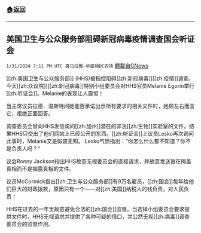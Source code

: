 ###  [:house:返回](README.md)
---


## 美国卫生与公众服务部阻碍新冠病毒疫情调查国会听证会
`1/31/2024 7:11 PM UTC 喜马拉雅-华盛顿DC农场` [轉載自GNews](https://gnews.org/articles/2270727)

[[zh:美国卫生与公众服务部]] (HHS)被指控阻碍[[zh:新冠病毒]][[zh:疫情]]调查。今天[[zh:众议院]][[zh:新冠病毒]]特别小组委员会对HHS官员Melanie Egorin举行[[zh:听证会]]。Melanie的表现让人震惊！

当主席议员拉德．温斯特问她能否承诺出示所有要求的相关文件时，她顾左右而言它，拒绝正面回答。

调查委员会曾向HHS发信询问[[zh:加州]]潜在的非法[[zh:生物]]实验室的文件。结果HHS只交出了他们网站上已经公开的东西。[[zh:听证会]]上议员Lesko再次询问此事时，Melanie又是假装无知。 Lesko气愤指出：“你怎么什么都不知道？你不是负责人吗？”

议会Ronny Jackson指出HHS故意无视委员会的直接请求，并故意发送旨在掩盖真相而不是揭露真相的文件。

议员McCormick指出[[zh:卫生与公众服务部]]有9万名雇员，[[zh:国会]]每年给他们巨大的财政拨款，原因只有一个——对[[zh:美国]]纳税人的钱负责，对人民负责！

HHS在过去的一年里故意避免合法的[[zh:国会]]监督。当选择小组委员会要求提供文件时，HHS无视请求并提供了各种可疑的借口，并公然无视[[zh:病毒]]调查委员会的监督作用。
